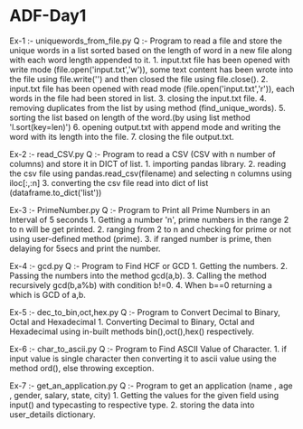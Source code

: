 # ADF-Day1
Ex-1 :- uniquewords_from_file.py
Q :- Program to read a file and store the unique words in a list sorted based on the length of word in a new file along with each word length appended to it.
    1. input.txt file has been opened with write mode (file.open('input.txt','w')), some text content has been wrote into the file using file.write('') and then closed the file using file.close().
    2. input.txt file has been opened with read mode (file.open('input.txt','r')), each words in the file had been stored in list.
    3. closing the input.txt file.
    4. removing duplicates from the list by using method (find_unique_words).
    5. sorting the list based on length of the word.(by using list method 'l.sort(key=len)')
    6. opening output.txt with append mode and writing the word with its length into the file.
    7. closing the file output.txt.

Ex-2 :- read_CSV.py
Q :- Program to read a CSV (CSV with n number of columns) and store it in DICT of list.
    1. importing pandas library.
    2. reading the csv file using pandas.read_csv(filename) and selecting n columns using iloc[:,:n]
    3. converting the csv file read into dict of list (dataframe.to_dict('list'))

Ex-3 :- PrimeNumber.py
Q :- Program to Print all Prime Numbers in an Interval of 5 seconds
    1. Getting a number 'n', prime numbers in the range 2 to n will be get printed.
    2. ranging from 2 to n and checking for prime or not using user-defined method (prime).
    3. if ranged number is prime, then delaying for 5secs and print the number.

Ex-4 :- gcd.py
Q :- Program to Find HCF or GCD
    1. Getting the numbers.
    2. Passing the numbers into the method gcd(a,b).
    3. Calling the method recursively gcd(b,a%b) with condition b!=0.
    4. When b==0 returning a which is GCD of a,b.

Ex-5 :- dec_to_bin,oct,hex.py
Q :- Program to Convert Decimal to Binary, Octal and Hexadecimal
    1. Converting Decimal to Binary, Octal and Hexadecimal using in-built methods bin(),oct(),hex() respectively.

Ex-6 :- char_to_ascii.py
Q :- Program to Find ASCII Value of Character.
    1. if input value is single character then converting it to ascii value using the method ord(), else throwing exception.

Ex-7 :- get_an_application.py
Q :- Program to get an application (name , age , gender, salary, state, city)
    1. Getting the values for the given field using input() and typecasting to respective type.
    2. storing the data into user_details dictionary.